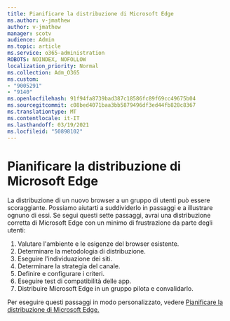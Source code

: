```yaml
---
title: Pianificare la distribuzione di Microsoft Edge
ms.author: v-jmathew
author: v-jmathew
manager: scotv
audience: Admin
ms.topic: article
ms.service: o365-administration
ROBOTS: NOINDEX, NOFOLLOW
localization_priority: Normal
ms.collection: Adm_O365
ms.custom:
- "9005291"
- "9140"
ms.openlocfilehash: 91f94fa8739bad387c18586fc89f69cc49675b04
ms.sourcegitcommit: c08bed4071baa3bb5879496df3ed44fb828c8367
ms.translationtype: MT
ms.contentlocale: it-IT
ms.lasthandoff: 03/19/2021
ms.locfileid: "50898102"
---
```

# <a name="plan-your-deployment-of-microsoft-edge"></a>Pianificare la distribuzione di Microsoft Edge

La distribuzione di un nuovo browser a un gruppo di utenti può essere scoraggiante. Possiamo aiutarti a suddividerlo in passaggi e a illustrare ognuno di essi. Se segui questi sette passaggi, avrai una distribuzione corretta di Microsoft Edge con un minimo di frustrazione da parte degli utenti:

1. Valutare l'ambiente e le esigenze del browser esistente.
2. Determinare la metodologia di distribuzione.
3. Eseguire l'individuazione dei siti.
4. Determinare la strategia del canale.
5. Definire e configurare i criteri.
6. Eseguire test di compatibilità delle app.
7. Distribuire Microsoft Edge in un gruppo pilota e convalidarlo.

Per eseguire questi passaggi in modo personalizzato, vedere [Pianificare la distribuzione di Microsoft Edge.](https://go.microsoft.com/fwlink/?linkid=2129990)
